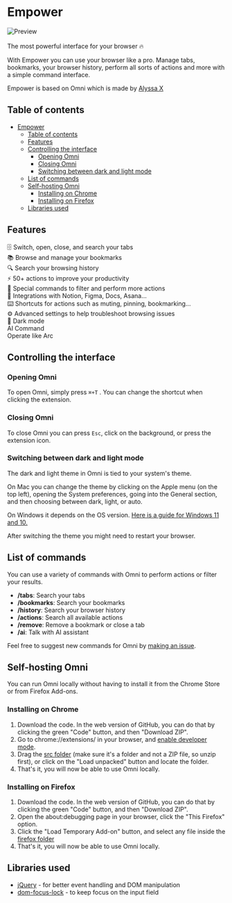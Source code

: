 # Empower

![Preview](preview.gif)
<br>
<br>
The most powerful interface for your browser 🔥

With Empower you can use your browser like a pro. Manage tabs, bookmarks, your browser history, perform all sorts of actions and more with a simple command interface.

Empower is based on Omni which is made by [Alyssa X](https://twitter.com/alyssaxuu)

## Table of contents

- [Empower](#empower)
  - [Table of contents](#table-of-contents)
  - [Features](#features)
  - [Controlling the interface](#controlling-the-interface)
    - [Opening Omni](#opening-omni)
    - [Closing Omni](#closing-omni)
    - [Switching between dark and light mode](#switching-between-dark-and-light-mode)
  - [List of commands](#list-of-commands)
  - [Self-hosting Omni](#self-hosting-omni)
    - [Installing on Chrome](#installing-on-chrome)
    - [Installing on Firefox](#installing-on-firefox)
  - [Libraries used](#libraries-used)

## Features

🗄 Switch, open, close, and search your tabs<br> 📚 Browse and manage your bookmarks<br> 🔍 Search your browsing history<br> ⚡️ 50+ actions to improve your productivity<br> 🔮 Special commands to filter and perform more actions<br> 🧩 Integrations with Notion, Figma, Docs, Asana...<br> ⌨️ Shortcuts for actions such as muting, pinning, bookmarking...<br> ⚙️ Advanced settings to help troubleshoot browsing issues<br> 🌙 Dark mode<br> AI Command<br> Operate like Arc

## Controlling the interface

### Opening Omni

To open Omni, simply press `⌘+T` . You can change the shortcut when clicking the extension.

### Closing Omni

To close Omni you can press `Esc`, click on the background, or press the extension icon.

### Switching between dark and light mode

The dark and light theme in Omni is tied to your system's theme.

On Mac you can change the theme by clicking on the Apple menu (on the top left), opening the System preferences, going into the General section, and then choosing between dark, light, or auto.

On Windows it depends on the OS version. [Here is a guide for Windows 11 and 10.](https://support.microsoft.com/en-us/windows/change-desktop-background-and-colors-176702ca-8e24-393b-15f2-b15b38f69de6#ID0EBF=Windows_11)

After switching the theme you might need to restart your browser.

## List of commands

You can use a variety of commands with Omni to perform actions or filter your results.

- **/tabs**: Search your tabs
- **/bookmarks**: Search your bookmarks
- **/history**: Search your browser history
- **/actions**: Search all available actions
- **/remove**: Remove a bookmark or close a tab
- **/ai**: Talk with AI assistant

Feel free to suggest new commands for Omni by [making an issue](https://github.com/alyssaxuu/omni/issues/new).

## Self-hosting Omni

You can run Omni locally without having to install it from the Chrome Store or from Firefox Add-ons.

### Installing on Chrome

1. Download the code. In the web version of GitHub, you can do that by clicking the green "Code" button, and then "Download ZIP".
2. Go to chrome://extensions/ in your browser, and [enable developer mode](https://developer.chrome.com/docs/extensions/mv2/faq/#:~:text=You%20can%20start%20by%20turning,a%20packaged%20extension%2C%20and%20more.).
3. Drag the [src folder](https://github.com/alyssaxuu/omni/tree/master/src) (make sure it's a folder and not a ZIP file, so unzip first), or click on the "Load unpacked" button and locate the folder.
4. That's it, you will now be able to use Omni locally.

### Installing on Firefox

1. Download the code. In the web version of GitHub, you can do that by clicking the green "Code" button, and then "Download ZIP".
2. Open the about:debugging page in your browser, click the "This Firefox" option.
3. Click the "Load Temporary Add-on" button, and select any file inside the [firefox folder](https://github.com/alyssaxuu/omni/tree/master/firefox)
4. That's it, you will now be able to use Omni locally.

## Libraries used

- [jQuery](https://jquery.com/) - for better event handling and DOM manipulation
- [dom-focus-lock](https://github.com/theKashey/dom-focus-lock) - to keep focus on the input field

